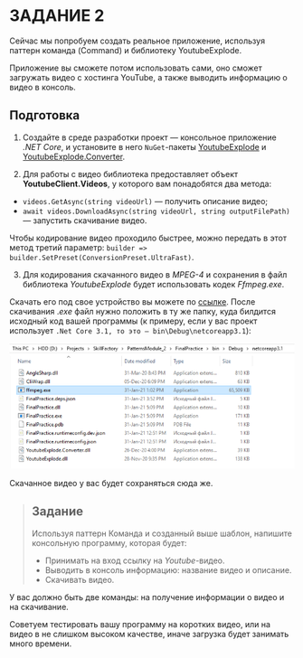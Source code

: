 # ЗАДАНИЕ 2

Сейчас мы попробуем создать реальное приложение, используя паттерн команда (Command) и библиотеку YoutubeExplode.

Приложение вы сможете потом использовать сами, оно сможет загружать видео с хостинга YouTube, а также выводить информацию о видео в консоль.

## Подготовка

1. Создайте в среде разработки проект — консольное приложение _.NET Core_, и установите в него `NuGet`-пакеты [YoutubeExplode](https://www.nuget.org/packages/YoutubeExplode/) и [YoutubeExplode.Converter](https://www.nuget.org/packages/YoutubeExplode.Converter/).

2. Для работы с видео библиотека предоставляет объект **YoutubeClient.Videos**, у которого вам понадобятся два метода:

  - `videos.GetAsync(string videoUrl)` — получить описание видео; 
  - `await videos.DownloadAsync(string videoUrl, string outputFilePath)` — запустить скачивание видео. 

Чтобы кодирование видео проходило быстрее, можно передать в этот метод третий параметр: `builder => builder.SetPreset(ConversionPreset.UltraFast)`.

3. Для кодирования скачанного видео в _MPEG-4_ и сохранения в файл библиотека _YoutubeExplode_ будет использовать кодек _Ffmpeg.exe_. 

Скачать его под свое устройство вы можете по [ссылке](https://github.com/BtbN/FFmpeg-Builds/releases). После скачивания ._exe_ файл нужно положить в ту же папку, куда билдится исходный код вашей программы (к примеру, если у вас проект использует `.Net Core 3.1, то это — bin\Debug\netcoreapp3.1`):

![Example](Task_ex.png)

Скачанное видео у вас будет сохраняться сюда же.

> ## Задание
> 
> Используя паттерн Команда и созданный выше шаблон, напишите консольную программу, которая будет:
> 
>   - Принимать на вход ссылку на _Youtube_-видео. 
>  - Выводить в консоль информацию: название видео и описание.
>  - Скачивать видео.

У вас должно быть две команды: на получение информации о видео и на скачивание.

Советуем тестировать вашу программу на коротких видео, или на видео в не слишком высоком качестве, иначе загрузка будет занимать много времени.